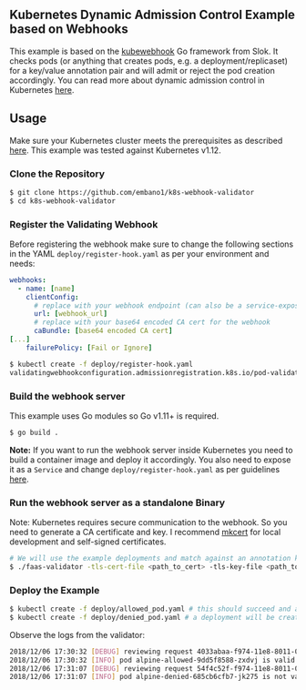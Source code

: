 ## Kubernetes Dynamic Admission Control Example based on Webhooks

This example is based on the [kubewebhook](https://github.com/slok/kubewebhook) Go framework from Slok. It checks pods (or anything that creates pods, e.g. a deployment/replicaset) for a key/value annotation pair and will admit or reject the pod creation accordingly. You can read more about dynamic admission control in Kubernetes [here](https://kubernetes.io/docs/reference/access-authn-authz/extensible-admission-controllers/#admission-webhooks).

## Usage

Make sure your Kubernetes cluster meets the prerequisites as described [here](https://kubernetes.io/docs/reference/access-authn-authz/extensible-admission-controllers/#prerequisites). This example was tested against Kubernetes v1.12.

### Clone the Repository

```bash
$ git clone https://github.com/embano1/k8s-webhook-validator
$ cd k8s-webhook-validator
```

### Register the Validating Webhook

Before registering the webhook make sure to change the following sections in the YAML `deploy/register-hook.yaml` as per your environment and needs:

```yaml
webhooks:
  - name: [name]
    clientConfig:
      # replace with your webhook endpoint (can also be a service-exposed kubernetes deployment)
      url: [webhook_url]
      # replace with your base64 encoded CA cert for the webhook
      caBundle: [base64 encoded CA cert]
[...]
    failurePolicy: [Fail or Ignore]
```

```bash
$ kubectl create -f deploy/register-hook.yaml
validatingwebhookconfiguration.admissionregistration.k8s.io/pod-validate-webhook created
```

### Build the webhook server

This example uses Go modules so Go v1.11+ is required.

```bash
$ go build .
```

**Note:** If you want to run the webhook server inside Kubernetes you need to build a container image and deploy it accordingly. You also need to expose it as a `Service` and change `deploy/register-hook.yaml` as per guidelines [here](https://kubernetes.io/docs/reference/access-authn-authz/extensible-admission-controllers/#admission-webhooks).

### Run the webhook server as a standalone Binary

Note: Kubernetes requires secure communication to the webhook. So you need to generate a CA certificate and key. I recommend [mkcert](https://github.com/FiloSottile/mkcert) for local development and self-signed certificates.

```bash
# We will use the example deployments and match against an annotation key "signed" and value "true"
$ ./faas-validator -tls-cert-file <path_to_cert> -tls-key-file <path_to_cert_key> -key="signed" -value="true"
```

### Deploy the Example

```bash
$ kubectl create -f deploy/allowed_pod.yaml # this should succeed and a pod being created
$ kubectl create -f deploy/denied_pod.yaml # a deployment will be created but no pods
```

Observe the logs from the validator:

```bash
2018/12/06 17:30:32 [DEBUG] reviewing request 4033abaa-f974-11e8-8011-024247bc399e, named: default/
2018/12/06 17:30:32 [INFO] pod alpine-allowed-9dd5f8588-zxdvj is valid
2018/12/06 17:31:07 [DEBUG] reviewing request 54f4c52f-f974-11e8-8011-024247bc399e, named: default/
2018/12/06 17:31:07 [INFO] pod alpine-denied-685cb6cfb7-jk275 is not valid
```


